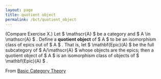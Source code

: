 ```yaml
---
layout: page
title: quotient object
permalink: /bct/quotient_object
---
```

(Compare Exercise X.) Let $ \mathscr{A} $ be a category and $ A \in \mathscr{A} $ . Define a **quotient object** of $ A $ to be an isomorphism class of epics out of $ A $ . That is, let $ \mathbf{Epic}(A) $ be the full subcategory of $ A/\mathscr{A} $ whose objects are the epics; then a quotient object of $ A $ is an isomorphism class of objects of $ \mathbf{Epic}(A) $ .


From [Basic Category Theory](https://mathgloss.github.io/MathGloss/bct.html)